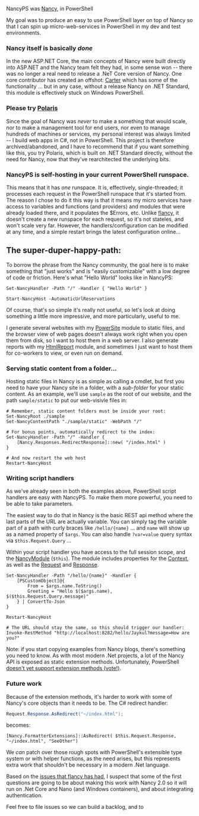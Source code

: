 ﻿NancyPS was [Nancy](https://github.com/NancyFx/Nancy), in PowerShell

My goal was to produce an easy to use PowerShell layer on top of Nancy so that I can spin up micro-web-services in PowerShell in my dev and test environments.

### Nancy itself is basically _done_

In the new ASP.NET Core, the main concepts of Nancy were built directly into ASP.NET and the Nancy team felt they had, in some sense won -- there was no longer a real need to release a .NeT Core version of Nancy. One core contributor has created an offshot: [Carter](https://github.com/CarterCommunity/Carter) which has some of the functionality ... but in any case, without a release Nancy on .NET Standard, this module is effectively stuck on Windows PowerShell.

### Please try [Polaris](https://github.com/PowerShell/Polaris)

Since the goal of Nancy was *never* to make a something that would scale, nor to make a management tool for end users, nor even to manage hundreds of machines or services, my personal interest was always limited -- I build web apps in C#, not in PowerShell. This project is therefore archived/abandoned, and I have to recommend that if you want something like this, you try Polaris, which is built on .NET Standard directly, without the need for Nancy, now that they've rearchitected the underlying bits.



### NancyPS is self-hosting in your current PowerShell runspace. 

This means that it has *one* runspace. It is, effectively, single-threaded; it processes each request in the PowerShell runspace that it's started from. The reason I chose to do it this way is that it means my micro services have access to variables and functions (and providers) and modules that were already loaded there, and it populates the $Errors, etc. Unlike [flancy](https://github.com/toenuff/flancy), it doesn't create a new runspace for each request, so it's not stateles, and won't scale very far.  However, the handlers/configuration can be modified at any time, and a simple restart brings the latest configuration online...

## The super-duper-happy-path:

To borrow the phrase from the Nancy community, the goal here is to make something that "just works" and is "easily customizable" with a low degree of code or friction. Here's what "Hello World" looks like in NancyPS:

```posh
Set-NancyHandler -Path "/" -Handler { "Hello World" }

Start-NancyHost -AutomaticUrlReservations
```

Of course, that's so simple it's really not useful, so let's look at doing something a little more impressive, and more particularly, useful to me. 

I generate several websites with my [PowerSite](https://github.com/Jaykul/PowerSite) module to static files, and the browser view of web pages doesn't always work right when you open them from disk, so I want to host them in a web server.  I also generate reports with my [HtmlReport](https://github.com/Jaykul/HtmlReport) module, and sometimes I just want to host them for co-workers to view, or even run on demand. 

### Serving static content from a folder... 

Hosting static files in Nancy is as simple as calling a cmdlet, but first you need to have your Nancy site in a folder, with a _sub-folder_ for your static content. As an example, we'll use `sample` as the root of our website, and the path `sample/static` to put our web-visivle files in:

```posh
# Remember, static content folders must be inside your root:
Set-NancyRoot ./sample
Set-NancyContentPath "./sample/static" -WebPath "/"

# For bonus points, automatically redirect to the index:
Set-NancyHandler -Path "/" -Handler {
    [Nancy.Responses.RedirectResponse]::new( "/index.html" )
}

# And now restart the web host
Restart-NancyHost
```

### Writing script handlers

As we've already seen in both the examples above, PowerShell script handlers are easy with NancyPS. To make them more powerful, you need to be able to take parameters.

The easiest way to do that in Nancy is the basic REST api method where the last parts of the URL are actually variable. You can simply tag the variable part of a path with curly braces like `/hello/{name}` ... and `name` will show up as a named property of `$args`. You can also handle `?var=value` query syntax via `$this.Request.Query` ...

Within your script handler you have access to the full session scope, and the [NancyModule](https://github.com/NancyFx/Nancy/blob/1.x-WorkingBranch/src/Nancy/NancyModule.cs) (`$this`).  The module includes properties for the [Context](https://github.com/NancyFx/Nancy/blob/1.x-WorkingBranch/src/Nancy/NancyContext.cs), as well as the [Request](https://github.com/NancyFx/Nancy/blob/1.x-WorkingBranch/src/Nancy/Request.cs) and [Response](https://github.com/NancyFx/Nancy/blob/1.x-WorkingBranch/src/Nancy/DefaultResponseFormatter.cs). 

```posh
Set-NancyHandler -Path "/hello/{name}" -Handler { 
    [PSCustomObject]@{
        From = $args.name.ToString()
        Greeting = "Hello $($args.name), $($this.Request.Query.message)"
    } | ConvertTo-Json
}

Restart-NancyHost

# The URL should stay the same, so this should trigger our handler:
Invoke-RestMethod "http://localhost:8282/hello/Jaykul?message=How are you?"
```

Note: if you start copying examples from Nancy blogs, there's something you need to know. As with most modern .Net projects, a lot of the Nancy API is exposed as static extension methods. Unfortunately, PowerShell [doesn't yet support extension methods (vote!)](https://windowsserver.uservoice.com/forums/301869-powershell/suggestions/11087607-powershell-should-support-net-extension-methods). 


### Future work

Because of the extension methods, it's harder to work with some of Nancy's core objects than it needs to be. The C# redirect handler:

```csharp
Request.Response.AsRedirect("~/index.html");

```

becomes:

```posh
[Nancy.FormatterExtensions]::AsRedirect( $this.Request.Response, "~/index.html", "SeeOther")
```

We _can_ patch over those rough spots with PowerShell's extensible type system or with helper functions, as the need arises, but this represents extra work that shouldn't be necessary in a modern .Net language.

Based on the [issues that flancy has had](https://github.com/toenuff/flancy/issues), I suspect that some of the first questions are going to be about making this work with Nancy 2.0 so it will run on .Net Core and Nano (and Windows containers), and about integrating authentication. 

Feel free to file issues so we can build a backlog, and to 

